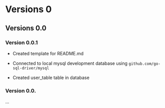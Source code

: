 # Versions 0

## Versions 0.0

### Version 0.0.1
* Created template for README.md

* Connected to local mysql development database using ```github.com/go-sql-driver/mysql```

* Created user_table table in database

### Version 0.0.
...